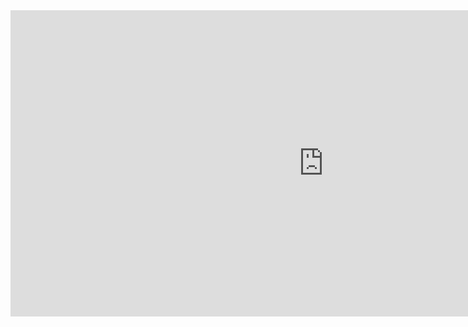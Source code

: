 <iframe width="1002" height="490" src="https://www.youtube.com/embed/Hp7BbdyX6-Q" title="EDFAT DALAM FOTOGRAFI" frameborder="0" allow="accelerometer; autoplay; clipboard-write; encrypted-media; gyroscope; picture-in-picture; web-share" allowfullscreen></iframe>